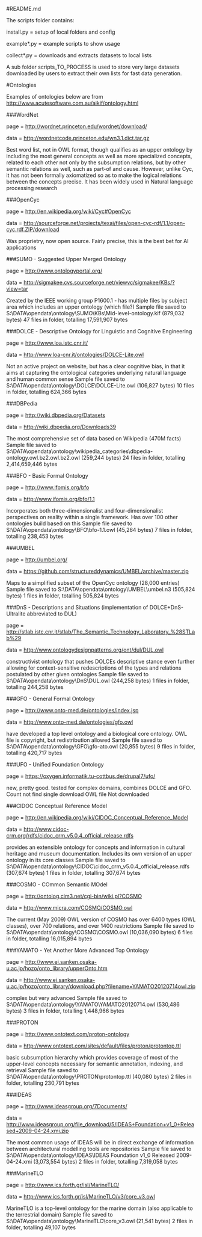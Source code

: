 #README.md

The scripts folder contains:

install.py  = setup of local folders and config

example*.py = example scripts to show usage

collect*.py = downloads and extracts datasets to local lists


A sub folder scripts\_TO_PROCESS is used to store very large 
datasets downloaded by users to extract their own lists for
fast data generation.

#Ontologies

Examples of ontologies below are from http://www.acutesoftware.com.au/aikif/ontology.html

###WordNet

page = http://wordnet.princeton.edu/wordnet/download/

data = http://wordnetcode.princeton.edu/wn3.1.dict.tar.gz

Best word list, not in OWL format, though qualifies as an upper ontology by including the most general concepts as well as more specialized concepts, related to each other not only by the subsumption relations, but by other semantic relations as well, such as part-of and cause. However, unlike Cyc, it has not been formally axiomatized so as to make the logical relations between the concepts precise. It has been widely used in Natural language processing research

###OpenCyc

page = http://en.wikipedia.org/wiki/Cyc#OpenCyc

data = http://sourceforge.net/projects/texai/files/open-cyc-rdf/1.1/open-cyc.rdf.ZIP/download

Was proprietry, now open source. Fairly precise, this is the best bet for AI applications

###SUMO - Suggested Upper Merged Ontology

page = http://www.ontologyportal.org/

data = http://sigmakee.cvs.sourceforge.net/viewvc/sigmakee/KBs/?view=tar

Created by the IEEE working group P1600.1 - has multiple files by subject area which includes an upper ontology (which file?)
Sample file saved to S:\DATA\opendata\ontology\SUMO\KBs\Mid-level-ontology.kif (879,032 bytes)
47 files in folder, totalling 17,591,907 bytes

###DOLCE - Descriptive Ontology for Linguistic and Cognitive Engineering 

page = http://www.loa.istc.cnr.it/

data = http://www.loa-cnr.it/ontologies/DOLCE-Lite.owl

Not an active project on website, but has a clear cognitive bias, in that it aims at capturing the ontological categories underlying natural language and human common sense
Sample file saved to S:\DATA\opendata\ontology\DOLCE\DOLCE-Lite.owl (106,827 bytes)
10 files in folder, totalling 624,366 bytes

###DBPedia

page = http://wiki.dbpedia.org/Datasets

data = http://wiki.dbpedia.org/Downloads39

The most comprehensive set of data based on Wikipedia (470M facts)
Sample file saved to S:\DATA\opendata\ontology\wikipedia_categories\dbpedia-ontology.owl.bz2.owl.bz2.owl (259,244 bytes)
24 files in folder, totalling 2,414,659,446 bytes

###BFO - Basic Formal Ontology

page = http://www.ifomis.org/bfo

data = http://www.ifomis.org/bfo/1.1

Incorporates both three-dimensionalist and four-dimensionalist perspectives on reality within a single framework. Has over 100 other ontologies build based on this
Sample file saved to S:\DATA\opendata\ontology\BFO\bfo-1.1.owl (45,264 bytes)
7 files in folder, totalling 238,453 bytes

###UMBEL

page = http://umbel.org/

data = https://github.com/structureddynamics/UMBEL/archive/master.zip

Maps to a simplified subset of the OpenCyc ontology (28,000 entries)
Sample file saved to S:\DATA\opendata\ontology\UMBEL\umbel.n3 (505,824 bytes)
1 files in folder, totalling 505,824 bytes

###DnS - Descriptions and Situations (implementation of DOLCE+DnS-Ultralite abbreviated to DUL) 

page = http://stlab.istc.cnr.it/stlab/The_Semantic_Technology_Laboratory_%28STLab%29

data = http://www.ontologydesignpatterns.org/ont/dul/DUL.owl

constructivist ontology that pushes DOLCEs descriptive stance even further allowing for context-sensitive redescriptions of the types and relations postulated by other given ontologies
Sample file saved to S:\DATA\opendata\ontology\DnS\DUL.owl (244,258 bytes)
1 files in folder, totalling 244,258 bytes

###GFO - General Formal Ontology

page = http://www.onto-med.de/ontologies/index.jsp

data = http://www.onto-med.de/ontologies/gfo.owl

have developed a top level ontology and a biological core ontology. OWL file is copyright, but redistribution allowed
Sample file saved to S:\DATA\opendata\ontology\GFO\gfo-ato.owl (20,855 bytes)
9 files in folder, totalling 420,717 bytes

###UFO - Unified Foundation Ontology

page = https://oxygen.informatik.tu-cottbus.de/drupal7/ufo/

new, pretty good. tested for complex domains, combines DOLCE and GFO. Count not find single download OWL file
Not downloaded

###CIDOC Conceptual Reference Model

page = http://en.wikipedia.org/wiki/CIDOC_Conceptual_Reference_Model

data = http://www.cidoc-crm.org/rdfs/cidoc_crm_v5.0.4_official_release.rdfs

provides an extensible ontology for concepts and information in cultural heritage and museum documentation. Includes its own version of an upper ontology in its core classes
Sample file saved to S:\DATA\opendata\ontology\CIDOC\cidoc_crm_v5.0.4_official_release.rdfs (307,674 bytes)
1 files in folder, totalling 307,674 bytes

###COSMO - COmmon Semantic MOdel

page = http://ontolog.cim3.net/cgi-bin/wiki.pl?COSMO

data = http://www.micra.com/COSMO/COSMO.owl

The current (May 2009) OWL version of COSMO has over 6400 types (OWL classes), over 700 relations, and over 1400 restrictions
Sample file saved to S:\DATA\opendata\ontology\COSMO\COSMO.owl (10,036,090 bytes)
6 files in folder, totalling 16,015,894 bytes

###YAMATO - Yet Another More Advanced Top Ontology

page = http://www.ei.sanken.osaka-u.ac.jp/hozo/onto_library/upperOnto.htm

data = http://www.ei.sanken.osaka-u.ac.jp/hozo/onto_library/download.php?filename=YAMATO20120714owl.zip

complex but very advanced
Sample file saved to S:\DATA\opendata\ontology\YAMATO\YAMATO20120714.owl (530,486 bytes)
3 files in folder, totalling 1,448,966 bytes

###PROTON

page = http://www.ontotext.com/proton-ontology

data = http://www.ontotext.com/sites/default/files/proton/protontop.ttl

basic subsumption hierarchy which provides coverage of most of the upper-level concepts necessary for semantic annotation, indexing, and retrieval
Sample file saved to S:\DATA\opendata\ontology\PROTON\protontop.ttl (40,080 bytes)
2 files in folder, totalling 230,791 bytes

###IDEAS

page = http://www.ideasgroup.org/7Documents/

data = http://www.ideasgroup.org/file_download/5/IDEAS+Foundation+v1_0+Released+2009-04-24.xmi.zip

The most common usage of IDEAS will be in direct exchange of information between architectural modelling tools are repositories
Sample file saved to S:\DATA\opendata\ontology\IDEAS\IDEAS Foundation v1_0 Released 2009-04-24.xmi (3,073,554 bytes)
2 files in folder, totalling 7,319,058 bytes

###MarineTLO

page = http://www.ics.forth.gr/isl/MarineTLO/

data = http://www.ics.forth.gr/isl/MarineTLO/v3/core_v3.owl

MarineTLO is a top-level ontology for the marine domain (also applicable to the terrestrial domain)
Sample file saved to S:\DATA\opendata\ontology\MarineTLO\core_v3.owl (21,541 bytes)
2 files in folder, totalling 49,107 bytes
